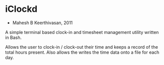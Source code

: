 iClockd
=======
- Mahesh B Keerthivasan, 2011

A simple terminal based clock-in and timesheet management utility written in Bash.

Allows the user to clock-in / clock-out their time and keeps a record of the total hours present. Also allows the writes the time data onto a file for each day. 
